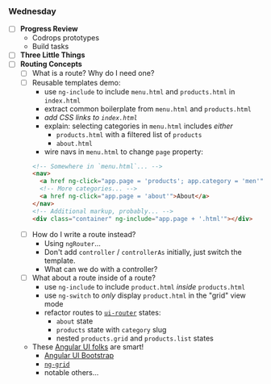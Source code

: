 ### Wednesday

* [ ] **Progress Review**
  * Codrops prototypes
  * Build tasks
* [ ] **Three Little Things**
* [ ] **Routing Concepts**
  * [ ] What is a route? Why do I need one?
  * [ ] Reusable templates demo:
    * use `ng-include` to include `menu.html` and `products.html` in `index.html`
    * extract common boilerplate from `menu.html` and `products.html`
    * _add CSS links to `index.html`_
    * explain: selecting categories in `menu.html` includes _either_
      * `products.html` with a filtered list of `products`
      * `about.html`
    * wire navs in `menu.html` to change `page` property:
    ```html
    <!-- Somewhere in `menu.html`... -->
    <nav>
      <a href ng-click="app.page = 'products'; app.category = 'men'">Stuff for Men</a>
      <!-- More categories... -->
      <a href ng-click="app.page = 'about'">About</a>
    </nav>
    <!-- Additional markup, probably... -->
    <div class="container" ng-include="app.page + '.html'"></div>
    ```
  * [ ] How do I write a route instead?
    * Using `ngRouter`...
    * Don't add `controller` / `controllerAs` initially, just switch the template.
    * What can we do with a controller?
  * [ ] What about a route inside of a route?
    * use `ng-include` to include `product.html` _inside_ `products.html`
    * use `ng-switch` to _only_ display `product.html` in the "grid" view mode
    * refactor routes to [`ui-router`](https://github.com/angular-ui/ui-router) states:
      * `about` state
      * `products` state with `category` slug
      * nested `products.grid` and `products.list` states
  * These [Angular UI folks](https://github.com/angular-ui) are smart!
    * [Angular UI Bootstrap](https://github.com/angular-ui/bootstrap)
    * [`ng-grid`](https://github.com/angular-ui/ng-grid)
    * notable others...

